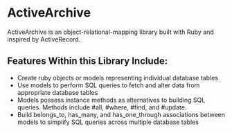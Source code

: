# ActiveArchive

ActiveArchive is an object-relational-mapping library built with Ruby and inspired by ActiveRecord.

## Features Within this Library Include:
* Create ruby objects or models representing individual database tables
* Use models to perform SQL queries to fetch and alter data from appropriate database tables
* Models possess instance methods as alternatives to building SQL queries. Methods include #all, #where, #find, and #update.
* Build belongs_to, has_many, and has_one_through associations between models to simplify SQL queries across multiple database tables 
